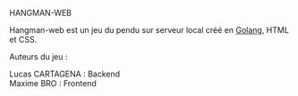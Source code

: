 HANGMAN-WEB

Hangman-web est un jeu du pendu sur serveur local créé en [Golang](https://go.dev/), HTML et CSS.

Auteurs du jeu :

Lucas CARTAGENA : Backend     
Maxime BRO : Frontend


